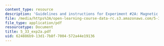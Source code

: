 ```yaml
---
content_type: resource
description: 'Guidelines and instructions for Experiment #2A: Magnetic Resonance Spectroscopy.'
file: /media/https%3A/open-learning-course-data-rc.s3.amazonaws.com/5-33-advanced-chemical-experimentation-and-instrumentation-fall-2007/624886b913d17b8f7004572a44e19136_5_33_exp2a.pdf
file_type: application/pdf
resourcetype: Document
title: 5_33_exp2a.pdf
uid: 624886b9-13d1-7b8f-7004-572a44e19136
---
```


